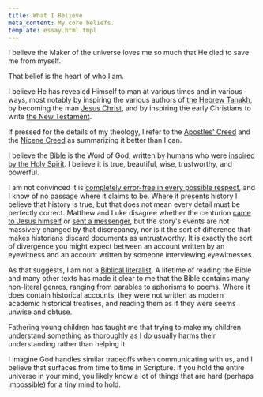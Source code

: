 ```yaml
---
title: What I Believe
meta_content: My core beliefs.
template: essay.html.tmpl
---
```


I believe the Maker of the universe loves me so much that He died to save me
from myself.

That belief is the heart of who I am.

I believe He has revealed Himself to man at various times and in various ways,
most notably by inspiring the various authors of [the Hebrew
Tanakh](https://en.wikipedia.org/wiki/Tanakh), by becoming the man [Jesus
Christ](https://en.wikipedia.org/wiki/Jesus), and by inspiring the early
Christians to write [the New
Testament](https://en.wikipedia.org/wiki/New_Testament).

If pressed for the details of my theology, I refer to the [Apostles'
Creed](https://www.crcna.org/welcome/beliefs/creeds/apostles-creed) and the
[Nicene Creed](https://www.crcna.org/welcome/beliefs/creeds/nicene-creed) as
summarizing it better than I can.

I believe the
[Bible](https://en.wikipedia.org/wiki/Bible#Development_of_the_Christian_canons)
is the Word of God, written by humans who were [inspired by the Holy
Spirit](https://www.biblegateway.com/passage/?search=2Tim+3%3A16&version=NKJV).
I believe it is true, beautiful, wise, trustworthy, and powerful.

I am not convinced it is [completely error-free in every possible
respect](https://en.wikipedia.org/wiki/Biblical_inerrancy), and I know of no
passage where it claims to be. Where it presents history I believe that history
is true, but that does not mean every detail must be perfectly correct. Matthew
and Luke disagree whether the centurion [came to Jesus
himself](https://www.biblegateway.com/passage/?search=Matthew+8%3A5-13&version=NKJV)
or [sent a
messenger](https://www.biblegateway.com/passage/?search=Luke+7%3A1-10&version=NKJV),
but the story's events are not massively changed by that discrepancy, nor is it
the sort of difference that makes historians discard documents as
untrustworthy. It is exactly the sort of divergence you might expect between an
account written by an eyewitness and an account written by someone interviewing
eyewitnesses.

As that suggests, I am not a [Biblical
literalist](https://en.wikipedia.org/wiki/Biblical_literalism). A lifetime of
reading the Bible and many other texts has made it clear to me that the Bible
contains many non-literal genres, ranging from parables to aphorisms to poems.
Where it does contain historical accounts, they were not written as modern
academic historical treatises, and reading them as if they were seems unwise
and obtuse.

Fathering young children has taught me that trying to make my children
understand something as thoroughly as I do usually harms their understanding
rather than helping it.

I imagine God handles similar tradeoffs when communicating with us, and I
believe that surfaces from time to time in Scripture. If you hold the entire
universe in your mind, you likely know a lot of things that are hard (perhaps
impossible) for a tiny mind to hold.
